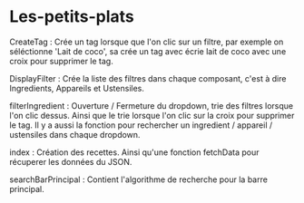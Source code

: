# Les-petits-plats

CreateTag : Crée un tag lorsque que l'on clic sur un filtre, par exemple on séléctionne 'Lait de coco', sa crée un tag avec écrie lait de coco avec une croix pour supprimer le tag.

DisplayFilter : Crée la liste des filtres dans chaque composant, c'est à dire Ingredients, Appareils et Ustensiles.

filterIngredient : Ouverture / Fermeture du dropdown, trie des filtres lorsque l'on clic dessus. Ainsi que le trie lorsque l'on clic sur la croix pour supprimer le tag. Il y a aussi la fonction pour rechercher un ingredient / appareil / ustensiles dans chaque dropdown.

index : Création des recettes. Ainsi qu'une fonction fetchData pour récuperer les données du JSON.

searchBarPrincipal : Contient l'algorithme de recherche pour la barre principal. 
